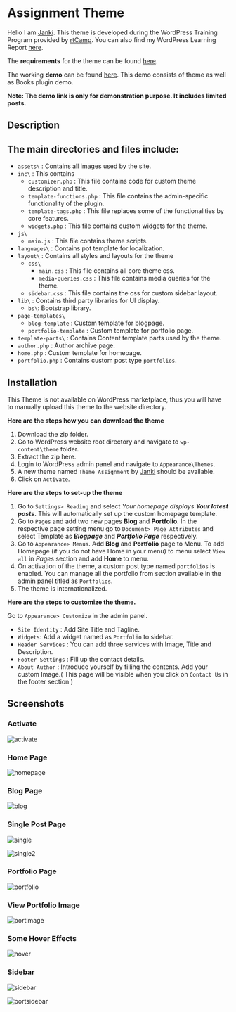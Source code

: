 # **Assignment Theme**

Hello I am [Janki](https://janki1028.wordpress.com/).
This theme is developed during the WordPress Training Program provided by [rtCamp](https://rtcamp.com). You can also find my WordPress Learning Report [here](https://janki1028.wordpress.com/2020/10/14/time-to-wrap-up/). 

The **requirements** for the theme can be found [here](https://learn.rtcamp.com/topic/task-theme-development-assignment/).

The working **demo** can be found [here](http://janki-assignmenttheme.atwebpages.com/). This demo consists of theme as well as Books plugin demo.

**Note: The demo link is only for demonstration purpose. It includes limited posts.** 

## **Description**
## The main directories and files include:
+ `assets\` : Contains all images used by the site.
+ `inc\` : This contains 
  + `customizer.php` : This file contains code for custom theme description and title.
  + `template-functions.php` : This file contains the admin-specific functionality of the plugin.
  + `template-tags.php` : This file replaces some of the functionalities by core features.
  + `widgets.php` : This file contains custom widgets for the theme.
+ `js\`
    + `main.js` : This file contains theme scripts.
+ `languages\` : Contains pot template for localization.
+ `layout\` : Contains all styles and layouts for the theme
    + `css\` 
        + `main.css` : This file contains all core theme css.
        + `media-queries.css` : This file contains media queries for the theme.
    + `sidebar.css` : This file contains the css for custom sidebar layout.
+ `lib\` : Contains third party libraries for UI display.
    + `bs\`: Bootstrap library.
+ `page-templates\`
    + `blog-template` : Custom template for blogpage.
    + `portfolio-template` : Custom template for portfolio page.
+ `template-parts\` : Contains Content template parts used by the theme.
+ `author.php` : Author archive page.
+ `home.php` : Custom template for homepage. 
+ `portfolio.php` : Contains custom post type `portfolios`.

## **Installation**
This Theme is not available on WordPress marketplace, thus you will have to manually upload this theme to the website directory. 

**Here are the steps how you can download the theme**
  1. Download the zip folder.
  2. Go to WordPress website root directory and navigate to `wp-content\theme` folder.
  3. Extract the zip here.
  4. Login to WordPress admin panel and navigate to `Appearance\Themes`.
  5. A new theme named `Theme Assignment` by [Janki](https://janki1028.wordpress.com/) should be available.
  6. Click on `Activate`.
  
**Here are the steps to set-up the theme**
  1. Go to `Settings> Reading` and select *Your homepage displays **Your latest posts***. This will automatically set up the custom homepage template.
  2. Go to `Pages` and add two new pages **Blog** and **Portfolio**. In the respective page setting menu go to `Document> Page Attributes` and select Template as ***Blogpage*** and ***Portfolio Page*** respectively.
  3.  Go to `Appearance> Menus`. Add **Blog** and **Portfolio** page to Menu. To add Homepage (if you do not have Home in your menu) to menu select `View all` in *Pages* section and add **Home** to menu.
  4. On activation of the theme, a custom post type named `portfolios` is enabled. You can manage all the portfolio from section available in the admin panel titled as `Portfolios`. 
  5. The theme is internationalized.

**Here are the steps to customize the theme.**

Go to `Appearance> Customize` in the admin panel.
  + `Site Identity` : Add Site Title and Tagline.
  + `Widgets`: Add a widget named as `Portfolio` to sidebar.
  + `Header Services` : You can add three services with Image, Title and Description.
  + `Footer Settings` : Fill up the contact details.
  + `About Author` : Introduce yourself by filling the contents. Add your custom Image.( This page will be visible when you click on `Contact Us` in the footer section ) 

## **Screenshots**
### **Activate**

![activate](https://github.com/janki28/assignment-theme/blob/main/assets/theme%20intro.PNG)

### **Home Page**

![homepage](https://github.com/janki28/assignment-theme/blob/main/SCREENSHOTS/homepage.png)

### **Blog Page**

![blog](https://github.com/janki28/assignment-theme/blob/main/SCREENSHOTS/blogpage.png)

### **Single Post Page**

![single](https://github.com/janki28/assignment-theme/blob/main/SCREENSHOTS/singlepost2.png)

![single2](https://github.com/janki28/assignment-theme/blob/main/SCREENSHOTS/single%20post%20page.png)

### **Portfolio Page**

![portfolio](https://github.com/janki28/assignment-theme/blob/main/SCREENSHOTS/portfolio%20page.jpg)

### **View Portfolio Image**

![portimage](https://github.com/janki28/assignment-theme/blob/main/SCREENSHOTS/portfolio%20view.jpg)

### **Some Hover Effects**

![hover](https://github.com/janki28/assignment-theme/blob/main/SCREENSHOTS/hover.jpg)

### **Sidebar**

![sidebar](https://github.com/janki28/assignment-theme/blob/main/SCREENSHOTS/sidebar.jpg)

![portsidebar](https://github.com/janki28/assignment-theme/blob/main/SCREENSHOTS/portfolio-sidebar.png)
